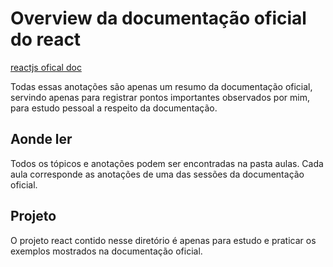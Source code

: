 # Overview da documentação oficial do react

[reactjs ofical doc](https://beta.reactjs.org/learn)

Todas essas anotações são apenas um resumo da documentação oficial,
servindo apenas para registrar pontos importantes observados por mim, para 
estudo pessoal a respeito da documentação.

## Aonde ler

Todos os tópicos e anotações podem ser encontradas na pasta aulas.
Cada aula corresponde as anotações de uma das sessões da documentação oficial.

## Projeto

O projeto react contido nesse diretório é apenas para estudo e praticar
os exemplos mostrados na documentação oficial.

